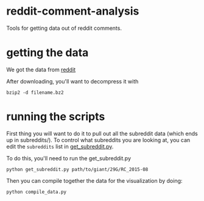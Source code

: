 # reddit-comment-analysis

Tools for getting data out of reddit comments.


# getting the data

We got the data from [reddit](https://www.reddit.com/r/datasets/comments/3k178q/reddits_august_comment_dump_is_now_available/)

After downloading, you'll want to decompress it with 

```
bzip2 -d filename.bz2
```

# running the scripts

First thing you will want to do it to pull out all the subreddit data (which ends up in subreddits/). To control what subreddits you are looking at, you can edit the `subreddits` list in [get_subreddit.py](https://github.com/bovard/reddit-comment-analysis/blob/master/get_subreddit.py#L7).

To do this, you'll need to run the get_subreddit.py

```
python get_subreddit.py path/to/giant/29G/RC_2015-08
```

Then you can compile together the data for the visualization by doing:

```
python compile_data.py
```